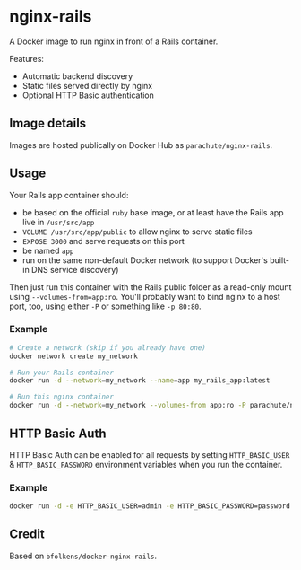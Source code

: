 # nginx-rails

A Docker image to run nginx in front of a Rails container.

Features:

- Automatic backend discovery
- Static files served directly by nginx
- Optional HTTP Basic authentication

## Image details

Images are hosted publically on Docker Hub as `parachute/nginx-rails`.

## Usage

Your Rails app container should:

- be based on the official `ruby` base image, or at least have the Rails app live in `/usr/src/app`
- `VOLUME /usr/src/app/public` to allow nginx to serve static files
- `EXPOSE 3000` and serve requests on this port
- be named `app`
- run on the same non-default Docker network (to support Docker's built-in DNS service discovery)

Then just run this container with the Rails public folder as a read-only mount using `--volumes-from=app:ro`. You'll probably want to bind nginx to a host port, too, using either `-P` or something like `-p 80:80`.

### Example

```bash
# Create a network (skip if you already have one)
docker network create my_network

# Run your Rails container
docker run -d --network=my_network --name=app my_rails_app:latest

# Run this nginx container
docker run -d --network=my_network --volumes-from app:ro -P parachute/nginx-rails
```

## HTTP Basic Auth

HTTP Basic Auth can be enabled for all requests by setting `HTTP_BASIC_USER` & `HTTP_BASIC_PASSWORD` environment variables when you run the container.

### Example

```bash
docker run -d -e HTTP_BASIC_USER=admin -e HTTP_BASIC_PASSWORD=password --network=my_network --volumes-from app:ro -P parachute/nginx-rails
```


## Credit

Based on `bfolkens/docker-nginx-rails`.
